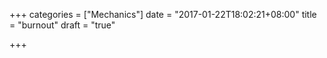 +++
categories = ["Mechanics"]
date = "2017-01-22T18:02:21+08:00"
title = "burnout"
draft = "true"

+++


